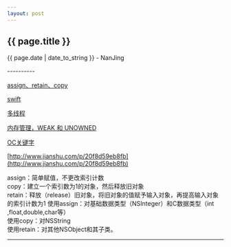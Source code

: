 ```yaml
---
layout: post
---
```


<h2>{{ page.title }}</h2>
<p class='meta'>{{ page.date | date_to_string }} - NanJing</p>
----------

[assign、retain、copy](http://www.cnblogs.com/csj007523/archive/2012/07/23/2605662.html)

[swift](http://swifter.tips/)

[多线程](http://www.cnblogs.com/kenshincui/p/3983982.html)

[内存管理，WEAK 和 UNOWNED](http://swifter.tips/retain-cycle/)  

[OC关键字](http://www.cnblogs.com/linyawen/archive/2012/05/10/2494773.html)

[http://www.jianshu.com/p/20f8d59eb8fb](http://www.jianshu.com/p/20f8d59eb8fb)

assign：简单赋值，不更改索引计数  
copy：建立一个索引数为1的对象，然后释放旧对象  
retain：释放（release）旧对象，将旧对象的值赋予输入对象，再提高输入对象的索引计数为1
使用assign：对基础数据类型（NSInteger）和C数据类型（int ,float,double,char等）  
使用copy：对NSString  
使用retain：对其他NSObject和其子类。

----------
